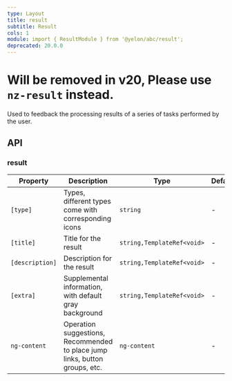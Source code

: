 ```yaml
---
type: Layout
title: result
subtitle: Result
cols: 1
module: import { ResultModule } from '@yelon/abc/result';
deprecated: 20.0.0
---
```


# Will be removed in v20, Please use `nz-result` instead.

Used to feedback the processing results of a series of tasks performed by the user.

## API

### result

| Property | Description | Type | Default |
|----------|-------------|------|---------|
| `[type]` | Types, different types come with corresponding icons | `string` | - |
| `[title]` | Title for the result | `string,TemplateRef<void>` | - |
| `[description]` | Description for the result | `string,TemplateRef<void>` | - |
| `[extra]` | Supplemental information, with default gray background | `string,TemplateRef<void>` | - |
| `ng-content` | Operation suggestions, Recommended to place jump links, button groups, etc. | `ng-content` | - |
